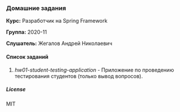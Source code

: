 ### Домашние задания

**Курс:** Разработчик на Spring Framework

**Группа:** 2020-11

**Слушатель:** Жегалов Андрей Николаевич


#### Список заданий
1. *hw01-student-testing-application* - Приложение по проведению тестирования студентов (только вывод вопросов).



##### License
MIT
